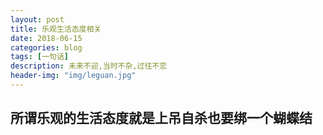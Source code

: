 ```yaml
---
layout: post
title: 乐观生活态度相关
date: 2018-06-15
categories: blog
tags: [一句话]
description: 未来不迎,当时不杂,过往不恋
header-img: "img/leguan.jpg"
---
```




## 所谓乐观的生活态度就是上吊自杀也要绑一个蝴蝶结




